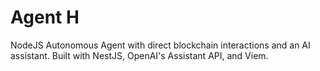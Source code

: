 # Agent H

NodeJS Autonomous Agent with direct blockchain interactions and an AI assistant. Built with NestJS, OpenAI's Assistant API, and Viem.
